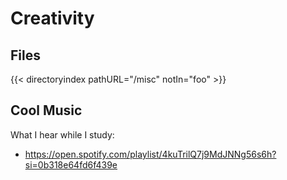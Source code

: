 # Creativity

## Files
{{< directoryindex pathURL="/misc" notIn="foo" >}}

## Cool Music
What I hear while I study:
- https://open.spotify.com/playlist/4kuTrilQ7j9MdJNNg56s6h?si=0b318e64fd6f439e
